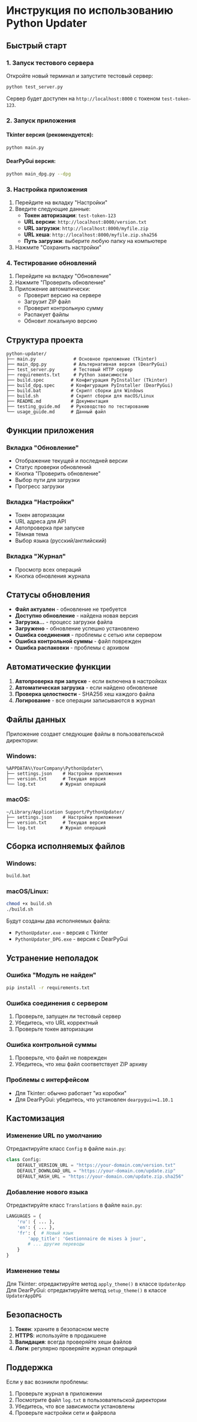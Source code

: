 # Инструкция по использованию Python Updater

## Быстрый старт

### 1. Запуск тестового сервера

Откройте новый терминал и запустите тестовый сервер:

```bash
python test_server.py
```

Сервер будет доступен на `http://localhost:8000` с токеном `test-token-123`.

### 2. Запуск приложения

#### Tkinter версия (рекомендуется):
```bash
python main.py
```

#### DearPyGui версия:
```bash
python main_dpg.py --dpg
```

### 3. Настройка приложения

1. Перейдите на вкладку "Настройки"
2. Введите следующие данные:
   - **Токен авторизации**: `test-token-123`
   - **URL версии**: `http://localhost:8000/version.txt`
   - **URL загрузки**: `http://localhost:8000/myfile.zip`
   - **URL хеша**: `http://localhost:8000/myfile.zip.sha256`
   - **Путь загрузки**: выберите любую папку на компьютере
3. Нажмите "Сохранить настройки"

### 4. Тестирование обновлений

1. Перейдите на вкладку "Обновление"
2. Нажмите "Проверить обновление"
3. Приложение автоматически:
   - Проверит версию на сервере
   - Загрузит ZIP файл
   - Проверит контрольную сумму
   - Распакует файлы
   - Обновит локальную версию

## Структура проекта

```
python-updater/
├── main.py              # Основное приложение (Tkinter)
├── main_dpg.py          # Альтернативная версия (DearPyGui)
├── test_server.py       # Тестовый HTTP сервер
├── requirements.txt     # Python зависимости
├── build.spec          # Конфигурация PyInstaller (Tkinter)
├── build_dpg.spec      # Конфигурация PyInstaller (DearPyGui)
├── build.bat           # Скрипт сборки для Windows
├── build.sh            # Скрипт сборки для macOS/Linux
├── README.md           # Документация
├── testing_guide.md    # Руководство по тестированию
└── usage_guide.md      # Данный файл
```

## Функции приложения

### Вкладка "Обновление"
- Отображение текущей и последней версии
- Статус проверки обновлений
- Кнопка "Проверить обновление"
- Выбор пути для загрузки
- Прогресс загрузки

### Вкладка "Настройки"
- Токен авторизации
- URL адреса для API
- Автопроверка при запуске
- Тёмная тема
- Выбор языка (русский/английский)

### Вкладка "Журнал"
- Просмотр всех операций
- Кнопка обновления журнала

## Статусы обновления

- **Файл актуален** - обновление не требуется
- **Доступно обновление** - найдена новая версия
- **Загрузка...** - процесс загрузки файла
- **Загружено** - обновление успешно установлено
- **Ошибка соединения** - проблемы с сетью или сервером
- **Ошибка контрольной суммы** - файл поврежден
- **Ошибка распаковки** - проблемы с архивом

## Автоматические функции

1. **Автопроверка при запуске** - если включена в настройках
2. **Автоматическая загрузка** - если найдено обновление
3. **Проверка целостности** - SHA256 хеш каждого файла
4. **Логирование** - все операции записываются в журнал

## Файлы данных

Приложение создает следующие файлы в пользовательской директории:

### Windows:
```
%APPDATA%\YourCompany\PythonUpdater\
├── settings.json    # Настройки приложения
├── version.txt      # Текущая версия
└── log.txt         # Журнал операций
```

### macOS:
```
~/Library/Application Support/PythonUpdater/
├── settings.json    # Настройки приложения
├── version.txt      # Текущая версия
└── log.txt         # Журнал операций
```

## Сборка исполняемых файлов

### Windows:
```cmd
build.bat
```

### macOS/Linux:
```bash
chmod +x build.sh
./build.sh
```

Будут созданы два исполняемых файла:
- `PythonUpdater.exe` - версия с Tkinter
- `PythonUpdater_DPG.exe` - версия с DearPyGui

## Устранение неполадок

### Ошибка "Модуль не найден"
```bash
pip install -r requirements.txt
```

### Ошибка соединения с сервером
1. Проверьте, запущен ли тестовый сервер
2. Убедитесь, что URL корректный
3. Проверьте токен авторизации

### Ошибка контрольной суммы
1. Проверьте, что файл не поврежден
2. Убедитесь, что хеш файл соответствует ZIP архиву

### Проблемы с интерфейсом
- Для Tkinter: обычно работает "из коробки"
- Для DearPyGui: убедитесь, что установлен `dearpygui>=1.10.1`

## Кастомизация

### Изменение URL по умолчанию
Отредактируйте класс `Config` в файле `main.py`:

```python
class Config:
    DEFAULT_VERSION_URL = "https://your-domain.com/version.txt"
    DEFAULT_DOWNLOAD_URL = "https://your-domain.com/update.zip"
    DEFAULT_HASH_URL = "https://your-domain.com/update.zip.sha256"
```

### Добавление нового языка
Отредактируйте класс `Translations` в файле `main.py`:

```python
LANGUAGES = {
    'ru': { ... },
    'en': { ... },
    'fr': {  # Новый язык
        'app_title': 'Gestionnaire de mises à jour',
        # ... другие переводы
    }
}
```

### Изменение темы
Для Tkinter: отредактируйте метод `apply_theme()` в классе `UpdaterApp`
Для DearPyGui: отредактируйте метод `setup_theme()` в классе `UpdaterAppDPG`

## Безопасность

1. **Токен**: храните в безопасном месте
2. **HTTPS**: используйте в продакшене
3. **Валидация**: всегда проверяйте хеши файлов
4. **Логи**: регулярно проверяйте журнал операций

## Поддержка

Если у вас возникли проблемы:

1. Проверьте журнал в приложении
2. Посмотрите файл `log.txt` в пользовательской директории
3. Убедитесь, что все зависимости установлены
4. Проверьте настройки сети и файрвола
